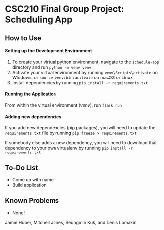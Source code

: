 # CSC210 Final Group Project: Scheduling App

## How to Use

#### Setting up the Development Environment
1. To create your virtual python environment, navigate to the `schedule-app` directory and run `python -m venv venv`
2. Activate your virtual environment by running `venv\Scripts\activate` on Windows, or
`source venv/bin/activate` on macOS or Linux
3. Install dependencies by running `pip install -r requirements.txt`

#### Running the Application
From within the virtual environment (*venv*), run `flask run`

#### Adding new dependencies
If you add new dependencies (pip packages), you will need to update the `requirements.txt` file by running `pip freeze > requirements.txt`

If somebody else adds a new dependency, you will need to download that dependency to your own virtualenv by running `pip install -r requirements.txt`

## To-Do List

* Come up with name
* Build application

## Known Problems

* None!

Jamie Huber, Mitchell Jones, Seungmin Kuk, and Denis Lomakin
